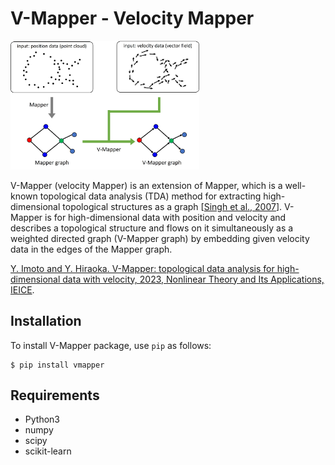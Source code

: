 # V-Mapper - Velocity Mapper

<div style="text-align:left"><img style="width:60%; height: auto" src="https://github.com/yusuke-imoto-lab/V-Mapper/blob/main/images/VMapper_Top.jpg"/></div>

V-Mapper (velocity Mapper) is an extension of Mapper, which is a well-known topological data analysis (TDA)  method for extracting high-dimensional topological structures as a graph \[[Singh et al., 2007](https://doi.org/10.2312/SPBG/SPBG07/091-100)\].
V-Mapper is for high-dimensional data with position and velocity and describes a topological structure and flows on it simultaneously as a weighted directed graph (V-Mapper graph) by embedding given velocity data in the edges of the Mapper graph.

[Y. Imoto and Y. Hiraoka. V-Mapper: topological data analysis for high-dimensional data with velocity, 2023, Nonlinear Theory and Its Applications, IEICE](https://doi.org/10.1587/nolta.14.92). 


## Installation
To install V-Mapper package, use `pip` as follows:

```
$ pip install vmapper
```

## Requirements
* Python3
* numpy
* scipy
* scikit-learn
